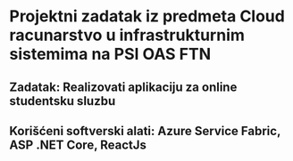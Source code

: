 # Projektni zadatak iz predmeta Cloud racunarstvo u infrastrukturnim sistemima na PSI OAS FTN

## Zadatak: Realizovati aplikaciju za online studentsku sluzbu

## Korišćeni softverski alati: Azure Service Fabric,  ASP .NET Core, ReactJs
